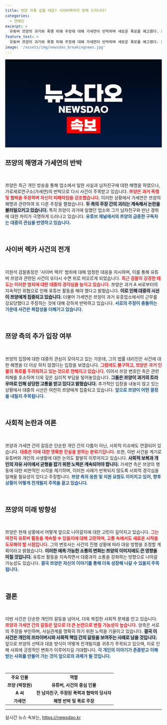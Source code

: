 ```yaml
---
title: 쯔양 의혹 검찰 대응? 사이버렉카의 정체 드러나다!
categories:
  - 연예인
excerpt: >
  유튜버 쯔양의 과거와 폭행 피해 주장에 대해 가세연이 반박하며 새로운 폭로를 예고했다. 쯔양 측의 해명과 상반된 내용이 공개되며 논란이 재점화되는 가운데,대중의 이목이 집중되고 있다.
feature_text: >
  유튜버 쯔양의 과거와 폭행 피해 주장에 대해 가세연이 반박하며 새로운 폭로를 예고했다. 쯔양 측의 해명과 상반된 내용이 공개되며 논란이 재점화되는 가운데,대중의 이목이 집중되고 있다.
image: '/assets/img/newsdao_breakingnews.jpg'
---
```


<p><img src="/assets/img/newsdao_breakingnews.jpg" alt="flaretime 속보" /></p>

<h2 data-ke-size="size26">쯔양의 해명과 가세연의 반박</h2>

<p data-ke-size="size16">&nbsp;</p>

<p>쯔양은 최근 개인 방송을 통해 업소에서 일한 사실과 남자친구에 대한 해명을 하였으나, 가로세로연구소(가세연)의 반박으로 다시 사건이 주목받고 있습니다. <b><span style="color: #ee2323;">쯔양은 과거 폭행 및 협박을 주장하며 자신이 피해자임을 강조했습니다.</span></b> 이러한 상황에서 가세연은 쯔양의 해명과 관련하여 또 다른 주장을 펼쳤습니다. <b><span style="background-color: #21538527;">두 측의 주장 간의 괴리는 계속해서 논란을 불러일으키고 있습니다.</span></b> 특히 쯔양이 과거에 일했던 업소와 그가 남자친구와 만난 경위에 대한 차이가 극명하게 드러나고 있습니다. <b><span style="color: #1a5490;">유튜브 채널에서의 쯔양의 급증한 구독자는 대중의 관심을 반영하고 있습니다.</span></b> </p>

<p data-ke-size="size16">&nbsp;</p>

<h2 data-ke-size="size26">사이버 렉카 사건의 전개</h2>

<p data-ke-size="size16">&nbsp;</p>

<p>이원석 검찰총장은 '사이버 렉카' 범죄에 대해 엄정한 대응을 지시하며, 이를 통해 유튜버 쯔양과 관련된 사건이 또다시 수면 위로 떠오르게 되었습니다. <b><span style="color: #ee2323;">최근 검찰의 강경한 태도는 이러한 범죄에 대한 대중의 경각심을 높이고 있습니다.</span></b> 쯔양은 과거 A 씨로부터의 지속적인 위협으로 인해 유튜브 활동을 해야 했다고 밝혔습니다. <b><span style="background-color: #21538527;">이로 인해 대중의 시선이 쯔양에게 집중되고 있습니다.</span></b> 더불어 가세연은 쯔양이 과거 유흥업소에서의 근무를 강요당했다고 주장하는 것에 대해 강하게 반박하고 있습니다. <b><span style="color: #1a5490;">서로의 주장이 충돌하는 가운데 사건은 복잡성을 더해가고 있습니다.</span></b></p>

<p data-ke-size="size16">&nbsp;</p>

<h2 data-ke-size="size26">쯔양 측의 추가 입장 여부</h2>

<p data-ke-size="size16">&nbsp;</p>

<p>쯔양의 입장에 대한 대중의 관심이 모아지고 있는 가운데, 그의 법률 대리인은 사건에 대한 해명을 더 이상 하지 않겠다는 입장을 보였습니다. <b><span style="color: #ee2323;">그럼에도 불구하고, 쯔양은 과거 인물의 폭로를 두려워하고 있는 것으로 전해지고 있습니다.</span></b> 이어서 쯔양 변호인 측은 관련 피해를 호소하며 더욱 깊은 심리적 부담을 털어놓았습니다. <b><span style="background-color: #21538527;">그들은 쯔양이 과거의 트라우마로 인해 상당한 고통을 받고 있다고 밝혔습니다.</span></b> 추가적인 입장을 내놓지 않고 있는 상황에서 대중의 시선은 여전히 쯔양에게 집중되고 있습니다. <b><span style="color: #1a5490;">앞으로 쯔양이 어떤 결정을 내릴지 주목됩니다.</span></b></p>

<p data-ke-size="size16">&nbsp;</p>

<h2 data-ke-size="size26">사회적 논란과 여론</h2>

<p data-ke-size="size16">&nbsp;</p>

<p>쯔양과 가세연 간의 갈등은 단순한 개인 간의 다툼이 아닌, 사회적 이슈에도 연결되어 있습니다. <b><span style="color: #ee2323;">대중은 이에 대한 명확한 진실을 원하는 분위기입니다.</span></b> 또한, 이번 사건을 계기로 유튜버와 개인의 사생활에 대한 논의도 활발히 이루어지고 있습니다. <b><span style="background-color: #21538527;">사회적 보복과 개인의 자유 사이에서 균형을 잡기 위한 노력은 계속되어야 합니다.</span></b> 가세연 측은 쯔양의 행동에 대한 비판적인 시각을 제기하며, 이러한 사례가 반복되지 않도록 사회적 경각심을 일깨울 필요성이 있다고 주장합니다. <b><span style="color: #1a5490;">쯔양 측의 응원 및 지원 요청도 이어지고 있어, 향후 상황이 어떻게 전개될지 주목을 끌고 있습니다.</span></b></p>

<p data-ke-size="size16">&nbsp;</p>

<h2 data-ke-size="size26">쯔양의 미래 방향성</h2>

<p data-ke-size="size16">&nbsp;</p>

<p>쯔양은 현재 상황에서 어떻게 앞으로 나아갈지에 대한 고민이 깊어지고 있습니다. <b><span style="color: #ee2323;">그는 여전히 유튜버 활동을 계속할 수 있을지에 대해 고민하며, 고통 속에서도 새로운 시작을 도모해야 할 시점입니다.</span></b> 그의 변호사는 사건의 진행 상황에 따라 대응 방향을 조정할 계획이라고 밝혔습니다. <b><span style="background-color: #21538527;">이러한 예측 가능한 소통의 변화는 쯔양의 이미지에도 큰 영향을 미칠 것입니다.</span></b> 유튜브 활동을 지속하면서 대중과의 소통을 강화하는 방향으로 나아갈 가능성도 있습니다. <b><span style="color: #1a5490;">결국 쯔양은 자신의 이야기를 통해 더욱 성장해 나갈 수 있을지 주목됩니다.</span></b></p>

<p data-ke-size="size16">&nbsp;</p>

<h2 data-ke-size="size26">결론</h2>

<p data-ke-size="size16">&nbsp;</p>

<p>이번 사건은 단순한 개인의 갈등을 넘어서, 더욱 복잡한 사회적 문제를 안고 있습니다. <b><span style="color: #ee2323;">쯔양과 가세연 간의 갈등은 앞으로 더 큰 논란으로 번질 가능성이 높습니다.</span></b> 양측은 서로의 주장을 부인하며, 사실관계를 명확히 하기 위한 노력을 기울이고 있습니다. <b><span style="background-color: #21538527;">결국 이 사건은 개인의 프라이버시와 사회적 책임 간의 갈등을 보여주는 사례로 남을 것입니다.</span></b> 앞으로 쯔양의 선택과 대응 방식이 어떻게 전개될지를 귀추가 주목되고 있으며, 이로 인해 사회에 긍정적인 변화가 이루어지길 기대합니다. <b><span style="color: #1a5490;">각 개인의 이야기가 존중받고 이해받는 사회를 만들어 가는 것이 앞으로의 과제가 될 것입니다.</span></b></p>

<p data-ke-size="size16">&nbsp;</p>

<table>
<tr>
<td style="text-align: center; height: 17px;"><b>주요 인물</b></td>
<td style="text-align: center; height: 17px;"><b>역할</b></td>
</tr>
<tr>
<td style="text-align: center; height: 17px;"><b>쯔양 (박정원)</b></td>
<td style="text-align: center; height: 17px;"><b>유튜버, 사건의 중심 인물</b></td>
</tr>
<tr>
<td style="text-align: center; height: 17px;"><b>A 씨</b></td>
<td style="text-align: center; height: 17px;"><b>전 남자친구, 주장된 폭력과 협박의 당사자</b></td>
</tr>
<tr>
<td style="text-align: center; height: 17px;"><b>가세연</b></td>
<td style="text-align: center; height: 17px;"><b>해명 반박 및 폭로 주장</b></td>
</tr>
</table>

<hr>
실시간 뉴스 속보는, <a href="https://newsdao.kr" rel="dofollow">https://newsdao.kr</a>


